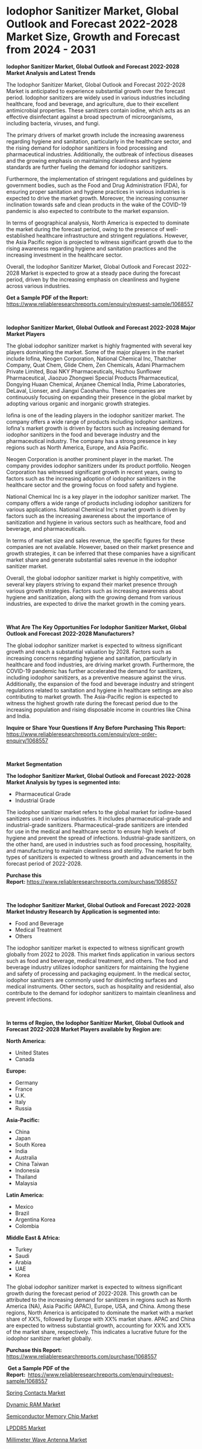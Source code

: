<p><h1>Iodophor Sanitizer Market, Global Outlook and Forecast 2022-2028 Market Size, Growth and Forecast from 2024 - 2031</h1></p><p><strong>Iodophor Sanitizer Market, Global Outlook and Forecast 2022-2028 Market Analysis and Latest Trends</strong></p>
<p><p>The Iodophor Sanitizer Market, Global Outlook and Forecast 2022-2028 Market is anticipated to experience substantial growth over the forecast period. Iodophor sanitizers are widely used in various industries including healthcare, food and beverage, and agriculture, due to their excellent antimicrobial properties. These sanitizers contain iodine, which acts as an effective disinfectant against a broad spectrum of microorganisms, including bacteria, viruses, and fungi.</p><p>The primary drivers of market growth include the increasing awareness regarding hygiene and sanitation, particularly in the healthcare sector, and the rising demand for iodophor sanitizers in food processing and pharmaceutical industries. Additionally, the outbreak of infectious diseases and the growing emphasis on maintaining cleanliness and hygiene standards are further fueling the demand for iodophor sanitizers.</p><p>Furthermore, the implementation of stringent regulations and guidelines by government bodies, such as the Food and Drug Administration (FDA), for ensuring proper sanitation and hygiene practices in various industries is expected to drive the market growth. Moreover, the increasing consumer inclination towards safe and clean products in the wake of the COVID-19 pandemic is also expected to contribute to the market expansion.</p><p>In terms of geographical analysis, North America is expected to dominate the market during the forecast period, owing to the presence of well-established healthcare infrastructure and stringent regulations. However, the Asia Pacific region is projected to witness significant growth due to the rising awareness regarding hygiene and sanitation practices and the increasing investment in the healthcare sector.</p><p>Overall, the Iodophor Sanitizer Market, Global Outlook and Forecast 2022-2028 Market is expected to grow at a steady pace during the forecast period, driven by the increasing emphasis on cleanliness and hygiene across various industries.</p></p>
<p><strong>Get a Sample PDF of the Report:&nbsp;</strong> <a href="https://www.reliableresearchreports.com/enquiry/request-sample/1068557">https://www.reliableresearchreports.com/enquiry/request-sample/1068557</a></p>
<p>&nbsp;</p>
<p><strong>Iodophor Sanitizer Market, Global Outlook and Forecast 2022-2028 Major Market Players</strong></p>
<p><p>The global iodophor sanitizer market is highly fragmented with several key players dominating the market. Some of the major players in the market include Iofina, Neogen Corporation, National Chemical Inc, Thatcher Company, Quat Chem, Glide Chem, Zen Chemicals, Adani Pharmachem Private Limited, Boai NKY Pharmaceuticals, Huzhou Sunflower Pharmaceutical, Jiaozuo Zhongwei Special Products Pharmaceutical, Dongying Huaan Chemical, Anjanee Chemical India, Prime Laboratories, DeLaval, Lionser, and Jiangxi Caoshanhu. These companies are continuously focusing on expanding their presence in the global market by adopting various organic and inorganic growth strategies.</p><p>Iofina is one of the leading players in the iodophor sanitizer market. The company offers a wide range of products including iodophor sanitizers. Iofina's market growth is driven by factors such as increasing demand for iodophor sanitizers in the food and beverage industry and the pharmaceutical industry. The company has a strong presence in key regions such as North America, Europe, and Asia Pacific.</p><p>Neogen Corporation is another prominent player in the market. The company provides iodophor sanitizers under its product portfolio. Neogen Corporation has witnessed significant growth in recent years, owing to factors such as the increasing adoption of iodophor sanitizers in the healthcare sector and the growing focus on food safety and hygiene.</p><p>National Chemical Inc is a key player in the iodophor sanitizer market. The company offers a wide range of products including iodophor sanitizers for various applications. National Chemical Inc's market growth is driven by factors such as the increasing awareness about the importance of sanitization and hygiene in various sectors such as healthcare, food and beverage, and pharmaceuticals.</p><p>In terms of market size and sales revenue, the specific figures for these companies are not available. However, based on their market presence and growth strategies, it can be inferred that these companies have a significant market share and generate substantial sales revenue in the iodophor sanitizer market.</p><p>Overall, the global iodophor sanitizer market is highly competitive, with several key players striving to expand their market presence through various growth strategies. Factors such as increasing awareness about hygiene and sanitization, along with the growing demand from various industries, are expected to drive the market growth in the coming years.</p></p>
<p>&nbsp;</p>
<p><strong>What Are The Key Opportunities For Iodophor Sanitizer Market, Global Outlook and Forecast 2022-2028 Manufacturers?</strong></p>
<p><p>The global iodophor sanitizer market is expected to witness significant growth and reach a substantial valuation by 2028. Factors such as increasing concerns regarding hygiene and sanitation, particularly in healthcare and food industries, are driving market growth. Furthermore, the COVID-19 pandemic has further accelerated the demand for sanitizers, including iodophor sanitizers, as a preventive measure against the virus. Additionally, the expansion of the food and beverage industry and stringent regulations related to sanitation and hygiene in healthcare settings are also contributing to market growth. The Asia-Pacific region is expected to witness the highest growth rate during the forecast period due to the increasing population and rising disposable income in countries like China and India.</p></p>
<p><strong>Inquire or Share Your Questions If Any Before Purchasing This Report:</strong> <a href="https://www.reliableresearchreports.com/enquiry/pre-order-enquiry/1068557">https://www.reliableresearchreports.com/enquiry/pre-order-enquiry/1068557</a></p>
<p>&nbsp;</p>
<p><strong>Market Segmentation</strong></p>
<p><strong>The Iodophor Sanitizer Market, Global Outlook and Forecast 2022-2028 Market Analysis by types is segmented into:</strong></p>
<p><ul><li>Pharmaceutical Grade</li><li>Industrial Grade</li></ul></p>
<p><p>The iodophor sanitizer market refers to the global market for iodine-based sanitizers used in various industries. It includes pharmaceutical-grade and industrial-grade sanitizers. Pharmaceutical-grade sanitizers are intended for use in the medical and healthcare sector to ensure high levels of hygiene and prevent the spread of infections. Industrial-grade sanitizers, on the other hand, are used in industries such as food processing, hospitality, and manufacturing to maintain cleanliness and sterility. The market for both types of sanitizers is expected to witness growth and advancements in the forecast period of 2022-2028.</p></p>
<p><strong>Purchase this Report:&nbsp;</strong><a href="https://www.reliableresearchreports.com/purchase/1068557">https://www.reliableresearchreports.com/purchase/1068557</a></p>
<p>&nbsp;</p>
<p><strong>The Iodophor Sanitizer Market, Global Outlook and Forecast 2022-2028 Market Industry Research by Application is segmented into:</strong></p>
<p><ul><li>Food and Beverage</li><li>Medical Treatment</li><li>Others</li></ul></p>
<p><p>The iodophor sanitizer market is expected to witness significant growth globally from 2022 to 2028. This market finds application in various sectors such as food and beverage, medical treatment, and others. The food and beverage industry utilizes iodophor sanitizers for maintaining the hygiene and safety of processing and packaging equipment. In the medical sector, iodophor sanitizers are commonly used for disinfecting surfaces and medical instruments. Other sectors, such as hospitality and residential, also contribute to the demand for iodophor sanitizers to maintain cleanliness and prevent infections.</p></p>
<p>&nbsp;</p>
<p><strong>In terms of Region, the Iodophor Sanitizer Market, Global Outlook and Forecast 2022-2028 Market Players available by Region are:</strong></p>
<p>
    <p> <strong> North America: </strong>
        <ul>
            <li>United States</li>
            <li>Canada</li>
        </ul>
        </p> 
    <p> <strong> Europe: </strong>
        <ul>
            <li>Germany</li>
            <li>France</li>
            <li>U.K.</li>
            <li>Italy</li>
            <li>Russia</li>
        </ul>
        </p> 
    <p> <strong> Asia-Pacific: </strong>
        <ul>
            <li>China</li>
            <li>Japan</li>
            <li>South Korea</li>
            <li>India</li>
            <li>Australia</li>
            <li>China Taiwan</li>
            <li>Indonesia</li>
            <li>Thailand</li>
            <li>Malaysia</li>
        </ul>
        </p> 
    <p> <strong> Latin America: </strong>
        <ul>
            <li>Mexico</li>
            <li>Brazil</li>
            <li>Argentina Korea</li>
            <li>Colombia</li>
        </ul>
        </p> 
    <p> <strong> Middle East & Africa: </strong>
        <ul>
            <li>Turkey</li>
            <li>Saudi</li>
            <li>Arabia</li>
            <li>UAE</li>
            <li>Korea</li>
        </ul>
    </p>
    </p>
<p><p>The global iodophor sanitizer market is expected to witness significant growth during the forecast period of 2022-2028. This growth can be attributed to the increasing demand for sanitizers in regions such as North America (NA), Asia Pacific (APAC), Europe, USA, and China. Among these regions, North America is anticipated to dominate the market with a market share of XX%, followed by Europe with XX% market share. APAC and China are expected to witness substantial growth, accounting for XX% and XX% of the market share, respectively. This indicates a lucrative future for the iodophor sanitizer market globally.</p></p>
<p><strong>Purchase this Report: </strong><a href="https://www.reliableresearchreports.com/purchase/1068557">https://www.reliableresearchreports.com/purchase/1068557</a></p>
<p>&nbsp;<strong>Get a Sample PDF of the Report:&nbsp;&nbsp;</strong><a href="https://www.reliableresearchreports.com/enquiry/request-sample/1068557">https://www.reliableresearchreports.com/enquiry/request-sample/1068557</a></p>
<p><strong></strong></p>
<p><p><a href="https://medium.com/p/59d1cd310210/edit">Spring Contacts Market</a></p><p><a href="https://medium.com/p/ea3a31c71cd2/edit">Dynamic RAM Market</a></p><p><a href="https://medium.com/p/bc7705ab4ebf/edit">Semiconductor Memory Chip Market</a></p><p><a href="https://medium.com/@cathymaggio/lpddr5-market-trends-and-market-analysis-forecasted-for-period-2024-2031-b750d6795032">LPDDR5 Market</a></p><p><a href="https://medium.com/p/13847ead0f9b/edit">Millimeter Wave Antenna Market</a></p></p>